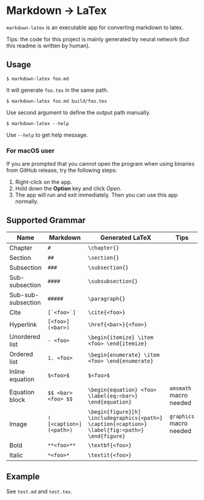 # Markdown -> LaTex

`markdown-latex` is an executable app for converting markdown to latex.

Tips: the code for this project is mainly generated by neural network
(but this readme is written by human).

## Usage
```
$ markdown-latex foo.md
```
It will generate `foo.tex` in the same path.
```
$ markdown-latex foo.md build/foo.tex
```
Use second argument to define the output path manually.

```
$ markdown-latex --help
```
Use `--help` to get help message.

### For macOS user

If you are prompted that you cannot open the program when using binaries from GitHub release, try the following steps:
1. Right-click on the app.
2. Hold down the **Option** key and click *Open*.
3. The app will run and exit immediately.
Then you can use this app normally.

## Supported Grammar

| Name               | Markdown               | Generated LaTeX                                                                                  | Tips                    |
|--------------------|------------------------|--------------------------------------------------------------------------------------------------|-------------------------|
| Chapter            | `#`                    | `\chapter{}`                                                                                     |                         |
| Section            | `##`                   | `\section{}`                                                                                     |                         |
| Subsection         | `###`                  | `\subsection{}`                                                                                  |                         |
| Sub-subsection     | `####`                 | `\subsubsection{}`                                                                               |                         |
| Sub-sub-subsection | `#####`                | `\paragraph{}`                                                                                   |                         |
| Cite               | ``[`<foo>`]``          | `\cite{<foo>}`                                                                                   |                         |
| Hyperlink          | `[<foo>](<bar>)`       | `\href{<bar>}{<foo>}`                                                                            |                         |
| Unordered list     | `- <foo>`              | `\begin{itemize} \item <foo> \end{itemize}`                                                      |                         |
| Ordered list       | `1. <foo>`             | `\begin{enumerate} \item <foo> \end{enumerate}`                                                  |                         |
| Inline equation    | `$<foo>$`              | `$<foo>$`                                                                                        |                         |
| Equation block     | `$$ <bar> <foo> $$`    | `\begin{equation} <foo> \label{eq:<bar>} \end{equation}`                                         | `amsmath` macro needed  |
| Image              | `![<caption>](<path>)` | `\begin{figure}[h] \includegraphics{<path>} \caption{<caption>} \label{fig:<path>} \end{figure}` | `graphics` macro needed |
| Bold               | `**<foo>**`            | `\textbf{<foo>}`                                                                                 |                         |
| Italic             | `*<foo>*`              | `\textit{<foo>}`                                                                                 |                         |

## Example

See `test.md` and `test.tex`.
